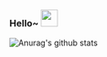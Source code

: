 ### Hello~ <img src="/jongnan/dance.gif" width=30px/> 
![Anurag's github stats](https://github-readme-stats.vercel.app/api?username=jongnan&show_icons=true&theme=radical)

<!--
**jongnan/jongnan** is a ✨ _special_ ✨ repository because its `README.md` (this file) appears on your GitHub profile.

Here are some ideas to get you started:

- 🔭 I’m currently working on ...
- 🌱 I’m currently learning ...
- 👯 I’m looking to collaborate on ...
- 🤔 I’m looking for help with ...
- 💬 Ask me about ...
- 📫 How to reach me: ...
- 😄 Pronouns: ...
- ⚡ Fun fact: ...
-->
